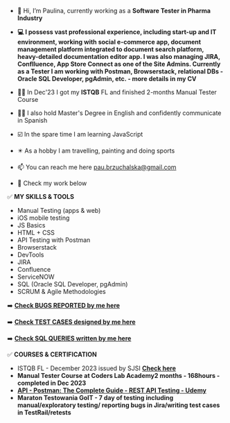 - 👋 Hi, I’m Paulina, currently working as a **Software Tester in Pharma Industry**
-  **💻 I possess vast professional experience, including start-up and IT environment, working with social e-commerce app, document management platform integrated to document search platform, heavy-detailed documentation editor app. I was also managing JIRA, Conflluence, App Store Connect as one of the Site Admins. 
Currently as a Tester I am working with Postman, Browserstack, relational DBs - Oracle SQL Developer, pgAdmin, etc. - more details in my CV**

- 👩‍💼 In Dec'23 I got my **ISTQB** FL and finished 2-months Manual Tester Course
- 👩‍🎓 I also hold Master's Degree in English and confidently communicate in Spanish
- ☑️ In the spare time I am learning JavaScript
- ✴️ As a hobby I am travelling, painting  and doing sports
- 📫 You can reach me here pau.brzuchalska@gmail.com
- 🔽 Check my work below

✅ **MY SKILLS & TOOLS**

- Manual Testing (apps & web)
- iOS mobile testing 
- JS Basics
- HTML + CSS
- API Testing with Postman
- Browserstack
- DevTools 
- JIRA
- Confluence
- ServiceNOW
- SQL (Oracle SQL Developer, pgAdmin)
- SCRUM & Agile Methodologies

  
 ➡️ <a href="https://github.com/pau-qa/Bug-Reports"><b>Check **BUGS REPORTED** by me here</b></a>
 
 ➡️ <a href="https://github.com/pau-qa/Test-Cases-"><b>Check **TEST CASES** designed by me here</b></a>

 ➡️ <a href="https://github.com/pau-qa/SQL-queries"><b>Check **SQL QUERIES** written by me here</b></a>
 



✅ **COURSES & CERTIFICATION**
- ISTQB FL - December 2023 issued by SJSI <a href="https://postimg.cc/ftBNQrQD"><b>**Check here<b>**</a>
- Manual Tester Course at Coders Lab Academy2 months - 168hours - completed in Dec 2023
- <a href="https://www.udemy.com/course/postman-the-complete-guide/"><b> **API - Postman: The Complete Guide - REST API Testing - Udemy** </b></a>
- Maraton Testowania GoIT - 7 day of testing including manual/exploratory testing/ reporting bugs in Jira/writing test cases in TestRail/retests

